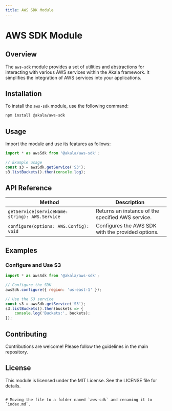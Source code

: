 ```yaml
---
title: AWS SDK Module
---
```

# AWS SDK Module

## Overview
The `aws-sdk` module provides a set of utilities and abstractions for interacting with various AWS services within the Akala framework. It simplifies the integration of AWS services into your applications.

## Installation
To install the `aws-sdk` module, use the following command:

```bash
npm install @akala/aws-sdk
```

## Usage
Import the module and use its features as follows:

```javascript
import * as awsSdk from '@akala/aws-sdk';

// Example usage
const s3 = awsSdk.getService('S3');
s3.listBuckets().then(console.log);
```

## API Reference

| Method | Description |
| --- | --- |
| `getService(serviceName: string): AWS.Service` | Returns an instance of the specified AWS service. |
| `configure(options: AWS.Config): void` | Configures the AWS SDK with the provided options. |

## Examples

### Configure and Use S3
```javascript
import * as awsSdk from '@akala/aws-sdk';

// Configure the SDK
awsSdk.configure({ region: 'us-east-1' });

// Use the S3 service
const s3 = awsSdk.getService('S3');
s3.listBuckets().then(buckets => {
    console.log('Buckets:', buckets);
});
```

## Contributing
Contributions are welcome! Please follow the guidelines in the main repository.

## License
This module is licensed under the MIT License. See the LICENSE file for details.
````

# Moving the file to a folder named `aws-sdk` and renaming it to `index.md`.